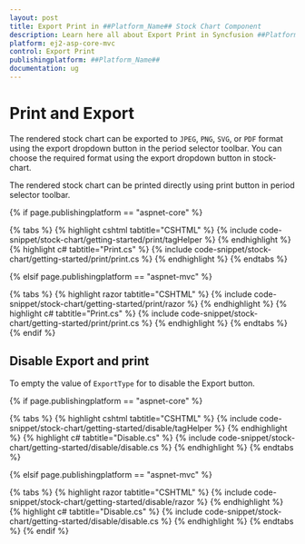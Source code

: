 ```yaml
---
layout: post
title: Export Print in ##Platform_Name## Stock Chart Component
description: Learn here all about Export Print in Syncfusion ##Platform_Name## Stock Chart component of Syncfusion Essential JS 2 and more.
platform: ej2-asp-core-mvc
control: Export Print
publishingplatform: ##Platform_Name##
documentation: ug
---
```



# Print and Export

The rendered stock chart can be exported to `JPEG`, `PNG`, `SVG`, or `PDF` format using the export dropdown button in the period selector toolbar. You can choose the required format using the export dropdown button in stock-chart.

The rendered stock chart can be printed directly using print button in period selector toolbar.

{% if page.publishingplatform == "aspnet-core" %}

{% tabs %}
{% highlight cshtml tabtitle="CSHTML" %}
{% include code-snippet/stock-chart/getting-started/print/tagHelper %}
{% endhighlight %}
{% highlight c# tabtitle="Print.cs" %}
{% include code-snippet/stock-chart/getting-started/print/print.cs %}
{% endhighlight %}
{% endtabs %}

{% elsif page.publishingplatform == "aspnet-mvc" %}

{% tabs %}
{% highlight razor tabtitle="CSHTML" %}
{% include code-snippet/stock-chart/getting-started/print/razor %}
{% endhighlight %}
{% highlight c# tabtitle="Print.cs" %}
{% include code-snippet/stock-chart/getting-started/print/print.cs %}
{% endhighlight %}
{% endtabs %}
{% endif %}



## Disable Export and print

To empty the value of `ExportType` for to disable the Export button.

{% if page.publishingplatform == "aspnet-core" %}

{% tabs %}
{% highlight cshtml tabtitle="CSHTML" %}
{% include code-snippet/stock-chart/getting-started/disable/tagHelper %}
{% endhighlight %}
{% highlight c# tabtitle="Disable.cs" %}
{% include code-snippet/stock-chart/getting-started/disable/disable.cs %}
{% endhighlight %}
{% endtabs %}

{% elsif page.publishingplatform == "aspnet-mvc" %}

{% tabs %}
{% highlight razor tabtitle="CSHTML" %}
{% include code-snippet/stock-chart/getting-started/disable/razor %}
{% endhighlight %}
{% highlight c# tabtitle="Disable.cs" %}
{% include code-snippet/stock-chart/getting-started/disable/disable.cs %}
{% endhighlight %}
{% endtabs %}
{% endif %}

